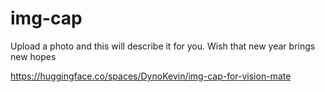 # img-cap
Upload a photo and this will describe it for you.
Wish that new year brings new hopes

https://huggingface.co/spaces/DynoKevin/img-cap-for-vision-mate
